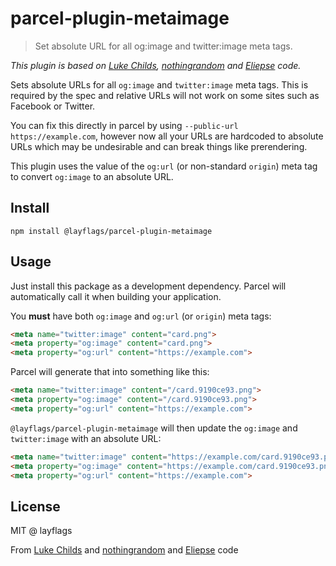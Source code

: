 # parcel-plugin-metaimage

> Set absolute URL for all og:image and twitter:image meta tags.

*This plugin is based on [Luke Childs](https://github.com/lukechilds/parcel-plugin-ogimage), [nothingrandom](https://github.com/nothingrandom/parcel-plugin-ogimage) and [Eliepse](https://github.com/Eliepse/parcel-plugin-metaimage) code.*

Sets absolute URLs for all `og:image` and `twitter:image` meta tags. This is required by the spec and relative URLs will not work on some sites such as Facebook or Twitter.

You can fix this directly in parcel by using `--public-url https://example.com`, however now all your URLs are hardcoded to absolute URLs which may be undesirable and can break things like prerendering.

This plugin uses the value of the `og:url` (or non-standard `origin`) meta tag to convert `og:image` to an absolute URL.

## Install

```shell
npm install @layflags/parcel-plugin-metaimage
```

## Usage

Just install this package as a development dependency. Parcel will automatically call it when building your application.

You **must** have both `og:image` and `og:url` (or `origin`) meta tags:

```html
<meta name="twitter:image" content="card.png">
<meta property="og:image" content="card.png">
<meta property="og:url" content="https://example.com">
```

Parcel will generate that into something like this:

```html
<meta name="twitter:image" content="/card.9190ce93.png">
<meta property="og:image" content="/card.9190ce93.png">
<meta property="og:url" content="https://example.com">
```

`@layflags/parcel-plugin-metaimage` will then update the `og:image` and `twitter:image` with an absolute URL:

```html
<meta name="twitter:image" content="https://example.com/card.9190ce93.png">
<meta property="og:image" content="https://example.com/card.9190ce93.png">
<meta property="og:url" content="https://example.com">
```

## License

MIT @ layflags

From [Luke Childs](https://github.com/lukechilds/parcel-plugin-ogimage) and [nothingrandom](https://github.com/nothingrandom/parcel-plugin-ogimage) and [Eliepse](https://github.com/Eliepse/parcel-plugin-metaimage) code
